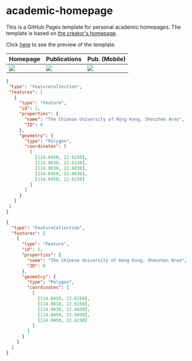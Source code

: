 # academic-homepage

This is a GitHub Pages template for personal academic homepages. The template is based on [the creator's homepage](https://luost.me).

Click [here](https://luost.me/academic-homepage/) to see the preview of the template.

| Homepage | Publications | Pub. (Mobile) |
| -------- | ------------ | ------------- |
| ![](assets/images/etc/preview_home.png) | ![](assets/images/etc/preview_publications.png) | ![](assets/images/etc/preview_pub_mobile.png) |

 ```geojson
{
  "type": "FeatureCollection",
  "features": [
    {
      "type": "Feature",
      "id": 1,
      "properties": {
        "name": "The Chinese University of Hong Kong, Shenzhen Area",
        "ID": 0
      },
      "geometry": {
        "type": "Polygon",
        "coordinates": [
          [
            [114.0450, 22.6150],
            [114.0638, 22.6150],
            [114.0638, 22.6030],
            [114.0450, 22.6030],
            [114.0450, 22.6150]
          ]
        ]
      }
    }
  ]
}


```

```geojson
{
  "type": "FeatureCollection",
  "features": [
    {
      "type": "Feature",
      "id": 1,
      "properties": {
        "name": "The Chinese University of Hong Kong, Shenzhen Area",
        "ID": 0
      },
      "geometry": {
        "type": "Polygon",
        "coordinates": [
          [
            [114.0450, 22.6150],
            [114.0638, 22.6150],
            [114.0638, 22.6030],
            [114.0450, 22.6030],
            [114.0450, 22.6150]
          ]
        ]
      }
    }
  ]
}
```
